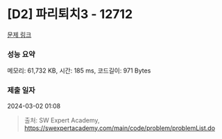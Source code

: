 # [D2] 파리퇴치3 - 12712 

[문제 링크](https://swexpertacademy.com/main/code/problem/problemDetail.do?contestProbId=AXuARWAqDkQDFARa) 

### 성능 요약

메모리: 61,732 KB, 시간: 185 ms, 코드길이: 971 Bytes

### 제출 일자

2024-03-02 01:08



> 출처: SW Expert Academy, https://swexpertacademy.com/main/code/problem/problemList.do